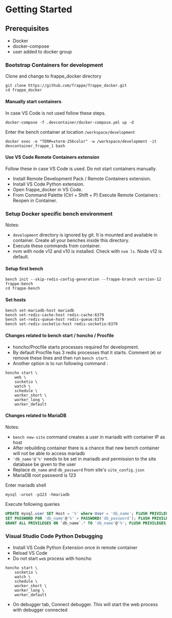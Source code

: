 # Getting Started

## Prerequisites

- Docker
- docker-compose
- user added to docker group

### Bootstrap Containers for development

Clone and change to frappe_docker directory

```shell
git clone https://github.com/frappe/frappe_docker.git
cd frappe_docker
```

#### Manually start containers

In case VS Code is not used follow these steps.

```shell
docker-compose -f .devcontainer/docker-compose.yml up -d
```

Enter the bench container at location `/workspace/development`

```shell
docker exec -e "TERM=xterm-256color" -w /workspace/development -it devcontainer_frappe_1 bash
```

#### Use VS Code Remote Containers extension

Follow these in case VS Code is used. Do not start containers manually.

- Install Remote Development Pack / Remote Containers extension.
- Install VS Code Python extension.
- Open frappe_docker in VS Code.
- From Command Palette (Ctrl + Shift + P) Execute Remote Containers : Reopen in Container.

### Setup Docker specific bench environment

Notes:

- `development` directory is ignored by git. It is mounted and available in container. Create all your benches inside this directory.
- Execute these commands from container.
- nvm with node v12 and v10 is installed. Check with `nvm ls`. Node v12 is default.

#### Setup first bench

```shell
bench init --skip-redis-config-generation --frappe-branch version-12 frappe-bench
cd frappe-bench
```

#### Set hosts

```shell
bench set-mariadb-host mariadb
bench set-redis-cache-host redis-cache:6379
bench set-redis-queue-host redis-queue:6379
bench set-redis-socketio-host redis-socketio:6379
```

#### Changes related to bench start / honcho / Procfile

- honcho/Procfile starts processes required for development.
- By default Procfile has 3 redis processes that it starts. Comment (`#`) or remove these lines and then run `bench start`.
- Another option is to run following command :

```shell
honcho start \
    web \
    socketio \
    watch \
    schedule \
    worker_short \
    worker_long \
    worker_default
```

#### Changes related to MariaDB

Notes:

- `bench new-site` command creates a user in mariadb with container IP as host
- After rebuilding container there is a chance that new bench container will not be able to access mariadb
- `'db_name'@'%'` needs to be set in mariadb and permission to the site database be given to the user
- Replace `db_name` and `db_password` from site's `site_config.json`
- MariaDB root password is 123

Enter mariadb shell

```shell
mysql -uroot -p123 -hmariadb
```

Execute following queries

```sql
UPDATE mysql.user SET Host = '%' where User = 'db_name'; FLUSH PRIVILEGES;
SET PASSWORD FOR 'db_name'@'%' = PASSWORD('db_password'); FLUSH PRIVILEGES;
GRANT ALL PRIVILEGES ON `db_name`.* TO 'db_name'@'%'; FLUSH PRIVILEGES;
```

### Visual Studio Code Python Debugging

- Install VS Code Python Extension once in remote container
- Reload VS Code
- Do not start `web` process with honcho

```shell
honcho start \
    socketio \
    watch \
    schedule \
    worker_short \
    worker_long \
    worker_default
```

- On debugger tab, Connect debugger. This will start the web process with debugger connected
